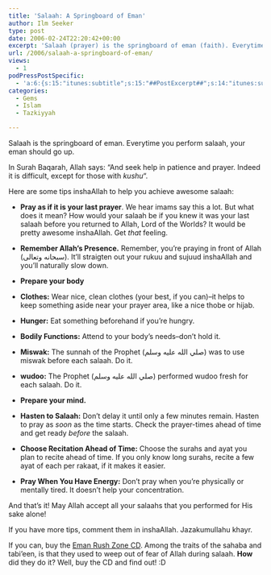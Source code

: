 ```yaml
---
title: 'Salaah: A Springboard of Eman'
author: Ilm Seeker
type: post
date: 2006-02-24T22:20:42+00:00
excerpt: 'Salaah (prayer) is the springboard of eman (faith). Everytime you perform salaah, your eman should go up.  Tips to improve salaah.'
url: /2006/salaah-a-springboard-of-eman/
views:
  - 1
podPressPostSpecific:
  - 'a:6:{s:15:"itunes:subtitle";s:15:"##PostExcerpt##";s:14:"itunes:summary";s:15:"##PostExcerpt##";s:15:"itunes:keywords";s:17:"##WordPressCats##";s:13:"itunes:author";s:10:"##Global##";s:15:"itunes:explicit";s:2:"No";s:12:"itunes:block";s:2:"No";}'
categories:
  - Gems
  - Islam
  - Tazkiyyah

---
```

<p class="gem">
  Salaah is the springboard of eman. Everytime you perform salaah, your eman should go up.
</p>

In Surah Baqarah, Allah says: &#8220;And seek help in patience and prayer. Indeed it is difficult, except for those with <dfn title="humility">kushu</dfn>&#8220;.

Here are some tips inshaAllah to help you achieve awesome salaah:

  * **Pray as if it is your last prayer**. We hear imams say this a lot. But what does it mean? How would your salaah be if you knew it was your last salaah before you returned to Allah, Lord of the Worlds? It would be pretty awesome inshaAllah. Get _that_ feeling.
  * **Remember Allah&#8217;s Presence.** Remember, you&#8217;re praying in front of Allah (سبحانه وتعالى). It&#8217;ll straigten out your rukuu and sujuud inshaAllah and you&#8217;ll naturally slow down.
  * **Prepare your body**
  * **Clothes:** Wear nice, clean clothes (your best, if you can)&#8211;it helps to keep something aside near your prayer area, like a nice thobe or hijab.
  * **Hunger:** Eat something beforehand if you&#8217;re hungry.
  * **Bodily Functions:** Attend to your body&#8217;s needs&#8211;don&#8217;t hold it.
  * **Miswak:** The sunnah of the Prophet (صلي الله عليه وسلم) was to use miswak before each salaah. Do it.
  * **wudoo:** The Prophet (صلي الله عليه وسلم) performed wudoo fresh for each salaah. Do it.

  * **Prepare your mind.**
  * **Hasten to Salaah:** Don&#8217;t delay it until only a few minutes remain. Hasten to pray as _soon_ as the time starts. Check the prayer-times ahead of time and get ready _before_ the salaah.
  * **Choose Recitation Ahead of Time:** Choose the surahs and ayat you plan to recite ahead of time. If you only know long surahs, recite a few ayat of each per rakaat, if it makes it easier.
  * **Pray When You Have Energy:** Don&#8217;t pray when you&#8217;re physically or mentally tired. It doesn&#8217;t help your concentration.

And that&#8217;s it! May Allah accept all your salaahs that you performed for His sake alone!

If you have more tips, comment them in inshaAllah. Jazakumullahu khayr.

If you can, buy the [Eman Rush Zone CD][1]. Among the traits of the sahaba and tabi&#8217;een, is that they used to weep out of fear of Allah during salaah. **How** did they do it? Well, buy the CD and find out! :D

 [1]: http://www.emanrush.com/products/zone.asp